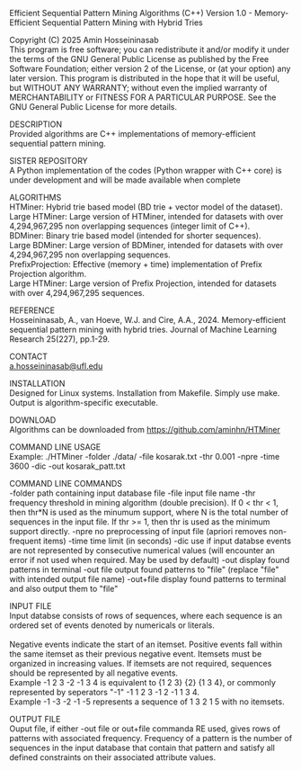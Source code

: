 Efficient Sequential Pattern Mining Algorithms (C++) Version 1.0 - Memory-Efficient Sequential Pattern Mining with Hybrid Tries

Copyright (C) 2025 Amin Hosseininasab<br/>
This program is free software; you can redistribute it and/or modify it under the terms of the GNU General Public License
as published by the Free Software Foundation; either version 2 of the License, or (at your option) any later version.
This program is distributed in the hope that it will be useful, but WITHOUT ANY WARRANTY; without even the implied 
warranty of MERCHANTABILITY or FITNESS FOR A PARTICULAR PURPOSE.  See the GNU General Public License for more details.

DESCRIPTION<br/>
    Provided algorithms are C++ implementations of memory-efficient sequential pattern mining. 

SISTER REPOSITORY<br/>
    A Python implementation of the codes (Python wrapper with C++ core) is under development and will be made available when complete

ALGORITHMS<br/>
    HTMiner: Hybrid trie based model (BD trie + vector model of the dataset).<br/>
    Large HTMiner: Large version of HTMiner, intended for datasets with over 4,294,967,295 non overlapping sequences (integer limit of C++).<br/>
    BDMiner: Binary trie based model (intended for shorter sequences).<br/>
    Large BDMiner: Large version of BDMiner, intended for datasets with over 4,294,967,295 non overlapping sequences.<br/>
    PrefixProjection: Effective (memory + time) implementation of Prefix Projection algorithm.<br/>
    Large HTMiner: Large version of Prefix Projection, intended for datasets with over 4,294,967,295 sequences.<br/>
    	
REFERENCE<br/>
    Hosseininasab, A., van Hoeve, W.J. and Cire, A.A., 2024. 
    Memory-efficient sequential pattern mining with hybrid tries. 
    Journal of Machine Learning Research 25(227), pp.1-29.

CONTACT<br/>
    a.hosseininasab@ufl.edu

INSTALLATION<br/>
    Designed for Linux systems. Installation from Makefile. Simply use make. Output is algorithm-specific executable.

DOWNLOAD<br/>
    Algorithms can be downloaded from https://github.com/aminhn/HTMiner

COMMAND LINE USAGE<br/>
    Example: ./HTMiner -folder ./data/ -file kosarak.txt -thr 0.001 -npre -time 3600 -dic -out kosarak_patt.txt

COMMAND LINE COMMANDS<br/>
    -folder     	path containing input database file
	-file		    input file name
	-thr		    frequency threshold in mining algorithm (double precision). If 0 < thr < 1, then thr*N is used as the minumum support, where N is the total number of sequences in the input file. If thr >= 1, then thr is used as the minimum support directly.
	-npre		    no preprocessing of input file (apriori removes non-frequent items) 
    -time       	time limit (in seconds)
 	-dic		    use if input databse events are not represented by consecutive numerical values (will encounter an error if not used when required. May be used by default)
	-out		    display found patterns in terminal
    -out file   	output found patterns to "file" (replace "file" with intended output file name)
    -out+file   	display found patterns to terminal and also output them to "file"  

INPUT FILE<br/> 
    Input databse consists of rows of sequences, where each sequence is an ordered set of events denoted by numericals or literals.<br/> 	
    Negative events indicate the start of an itemset. Positive events fall within the same itemset as their previous negative event. Itemsets must be organized in increasing values. If itemsets are not required, sequences should be represented by all negative events.<br/>
	Example -1 2 3 -2 -1 3 4 is equivalent to {1 2 3} {2} {1 3 4}, or commonly represented by seperators "-1" -1 1 2 3 -1 2 -1 1 3 4.<br/>
	Example -1 -3 -2 -1 -5 represents a sequence of 1 3 2 1 5 with no itemsets.<br/>

OUTPUT FILE<br/>
    Ouput file, if either -out file or out+file commanda RE used, gives rows of patterns with associated frequency. Frequency of a pattern is the number of sequences 
    in the input database that contain that pattern and satisfy all defined constraints on their associated attribute values.
